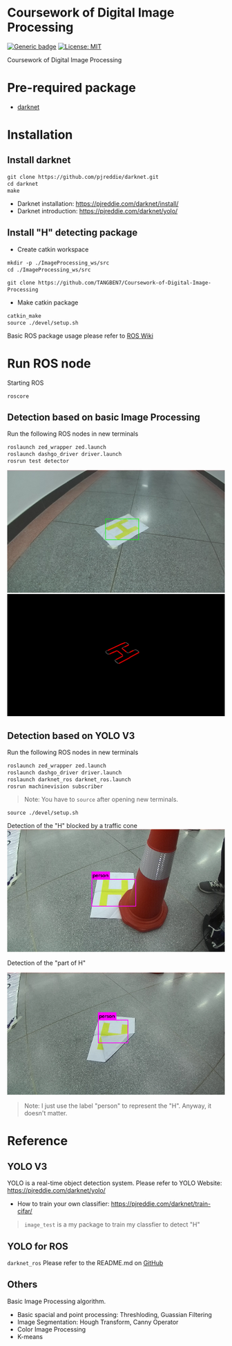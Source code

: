 # Coursework of Digital Image Processing
[![Generic badge](https://img.shields.io/badge/version-v5.1.1-blue.svg)](https://shields.io/)
[![License: MIT](https://img.shields.io/badge/License-MIT-green.svg)](https://opensource.org/licenses/MIT) 

Coursework of Digital Image Processing

# Pre-required package
- [darknet](https://github.com/pjreddie/darknet)

# Installation
## Install darknet
```
git clone https://github.com/pjreddie/darknet.git
cd darknet
make
```
- Darknet installation: https://pjreddie.com/darknet/install/
- Darknet introduction: https://pjreddie.com/darknet/yolo/

## Install "H" detecting package
- Create catkin workspace
```
mkdir -p ./ImageProcessing_ws/src
cd ./ImageProcessing_ws/src
```
```
git clone https://github.com/TANGBEN7/Coursework-of-Digital-Image-Processing
```
- Make catkin package
```
catkin_make
source ./devel/setup.sh
```
Basic ROS package usage please refer to [ROS Wiki](http://wiki.ros.org/ROS/Tutorials)

# Run ROS node
Starting ROS
```
roscore
```
## Detection based on basic Image Processing
Run the following ROS nodes in new terminals
```
roslaunch zed_wrapper zed.launch
roslaunch dashgo_driver driver.launch
rosrun test detector
```
![](https://github.com/TANGBEN7/Coursework-of-Digital-Image-Processing/blob/main/assets/img/Frame_1.png)
![](https://github.com/TANGBEN7/Coursework-of-Digital-Image-Processing/blob/main/assets/img/Left%20HoughLine_1.png)

## Detection based on YOLO V3
Run the following ROS nodes in new terminals
```
roslaunch zed_wrapper zed.launch
roslaunch dashgo_driver driver.launch
roslaunch darknet_ros darknet_ros.launch
rosrun machinevision subscriber
```

  > Note:
    You have to `source` after opening new terminals.
```
source ./devel/setup.sh
```
Detection of the "H" blocked by a traffic cone    
![](https://github.com/TANGBEN7/Coursework-of-Digital-Image-Processing/blob/main/assets/img/YOLO%20V3_6.png)

Detection of the "part of H"

![](https://github.com/TANGBEN7/Coursework-of-Digital-Image-Processing/blob/main/assets/img/YOLO%20V3_3.png)

> Note: I just use the label "person" to represent the "H". Anyway, it doesn't matter.

# Reference
## YOLO V3
YOLO is a real-time object detection system. Please refer to YOLO Website: https://pjreddie.com/darknet/yolo/
- How to train your own classifier: https://pjreddie.com/darknet/train-cifar/
> `image_test` is a my package to train my classfier to detect "H"
## YOLO for ROS
`darknet_ros`
Please refer to the README.md on [GitHub](https://github.com/leggedrobotics/darknet_ros)
## Others
Basic Image Processing algorithm. 
- Basic spacial and point processing: Threshloding, Guassian Filtering
- Image Segmentation: Hough Transform, Canny Operator
- Color Image Processing
- K-means
